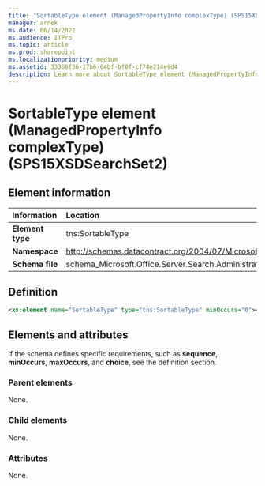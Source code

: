 ```yaml
---
title: "SortableType element (ManagedPropertyInfo complexType) (SPS15XSDSearchSet2)"
manager: arnek
ms.date: 06/14/2022
ms.audience: ITPro
ms.topic: article
ms.prod: sharepoint
ms.localizationpriority: medium
ms.assetid: 33368f36-17b6-04bf-bf0f-cf74e214e9d4
description: Learn more about SortableType element (ManagedPropertyInfo complexType) (SPS15XSDSearchSet2).
---
```


# SortableType element (ManagedPropertyInfo complexType) (SPS15XSDSearchSet2)

 
  
## Element information

|Information|Location|
|:-----|:-----|
|**Element type** |tns:SortableType   |
|**Namespace**  |http://schemas.datacontract.org/2004/07/Microsoft.Office.Server.Search.Administration   |
|**Schema file**  |schema_Microsoft.Office.Server.Search.Administration.xsd   |
   
## Definition

```XML
<xs:element name="SortableType" type="tns:SortableType" minOccurs="0"></xs:element>

```

## Elements and attributes

If the schema defines specific requirements, such as **sequence**, **minOccurs**, **maxOccurs**, and **choice**, see the definition section. 
  
### Parent elements

None.
  
### Child elements

None.
  
### Attributes

None.
  

